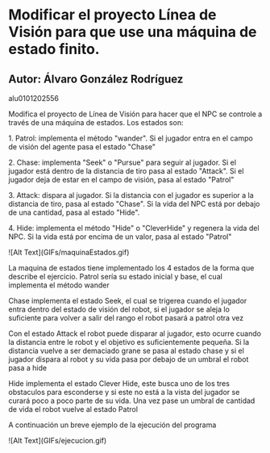 # Modificar el proyecto Línea de Visión para que use una máquina de estado finito.
## Autor: Álvaro González Rodríguez
alu0101202556

<p>Modifica el proyecto de Línea de Visión para hacer que el NPC se controle a través de una máquina de estados. Los estados son:</p>

<p>1. Patrol: implementa el método "wander". Si el jugador entra en el campo de visión del agente pasa el estado "Chase"</p>
<p>2. Chase: implementa "Seek" o "Pursue" para seguir al jugador. Si el jugador está dentro de la distancia de tiro pasa al estado "Attack". Si el jugador deja de estar en el campo de visión, pasa al estado "Patrol"</p>
<p>3. Attack: dispara al jugador. Si la distancia con el jugador es superior a la distancia de tiro, pasa al estado "Chase". Si la vida del NPC está por debajo de una cantidad, pasa al estado "Hide".</p>
<p>4. Hide: implementa el método "Hide" o "CleverHide" y regenera la vida del NPC. Si la vida está por encima de un valor, pasa al estado "Patrol"</p>
![Alt Text](GIFs/maquinaEstados.gif)
<p>La maquina de estados tiene implementado los 4 estados de la forma que describe el ejercicio. Patrol sería su estado inicial y base, el cual implementa el método wander</p>
<p>Chase implementa el estado Seek, el cual se trigerea cuando el jugador entra dentro del estado de visión del robot, si el jugador se aleja lo suficiente para volver a salir del rango el robot pasará a patrol otra vez</p>
<p>Con el estado Attack el robot puede disparar al jugador, esto ocurre cuando la distancia entre le robot y el objetivo es suficientemente pequeña. Si la distancia vuelve a ser demaciado grane se pasa al estado chase y si el jugador dispara al robot y su vida pasa por debajo de un umbral el robot pasa a hide</p>
<p>Hide implementa el estado Clever Hide, este busca uno de los tres obstaculos para esconderse y si este no está a la vista del jugador se curará poco a poco parte de su vida. Una vez pase un umbral de cantidad de vida el robot vuelve al estado Patrol</p>
<p>A continuación un breve ejemplo de la ejecución del programa</p>
![Alt Text](GIFs/ejecucion.gif)